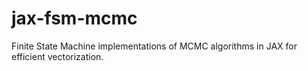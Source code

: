 # jax-fsm-mcmc
Finite State Machine implementations of MCMC algorithms in JAX for efficient vectorization.


